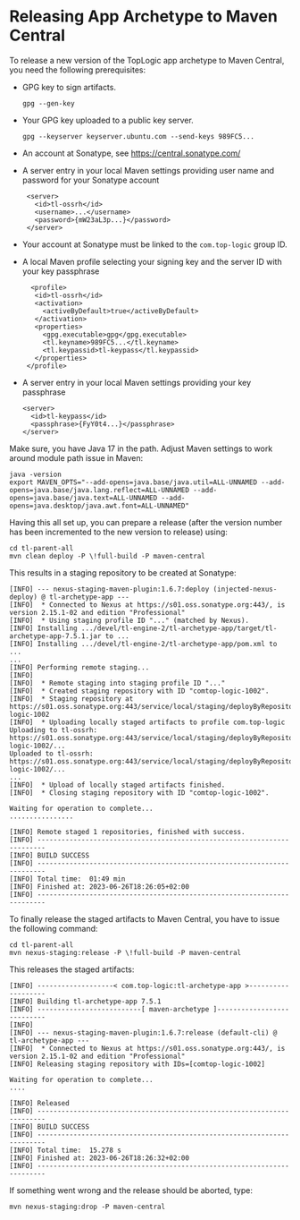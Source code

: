 # Releasing App Archetype to Maven Central

To release a new version of the TopLogic app archetype to Maven Central, you need the following prerequisites:

 * GPG key to sign artifacts.
   
   ```
   gpg --gen-key
   ```
 
 * Your GPG key uploaded to a public key server.
 
   ```
   gpg --keyserver keyserver.ubuntu.com --send-keys 989FC5...
   ```
   
 * An account at Sonatype, see https://central.sonatype.com/
 * A server entry in your local Maven settings providing user name and password for your Sonatype account

   ```
    <server>
      <id>tl-ossrh</id>
      <username>...</username>
      <password>{mW23aL3p...}</password>
    </server>
   ``` 

 * Your account at Sonatype must be linked to the `com.top-logic` group ID.
 * A local Maven profile selecting your signing key and the server ID with your key passphrase 

   ```
     <profile>
      <id>tl-ossrh</id>
      <activation>
        <activeByDefault>true</activeByDefault>
      </activation>
      <properties>
        <gpg.executable>gpg</gpg.executable>
        <tl.keyname>989FC5...</tl.keyname>
        <tl.keypassid>tl-keypass</tl.keypassid>
      </properties>
    </profile>
    ```

  * A server entry in your local Maven settings providing your key passphrase

    ```
    <server>
      <id>tl-keypass</id>
      <passphrase>{FyY0t4...}</passphrase>
    </server>
    ```
Make sure, you have Java 17 in the path. Adjust Maven settings to work around module path issue in Maven:

```
java -version
export MAVEN_OPTS="--add-opens=java.base/java.util=ALL-UNNAMED --add-opens=java.base/java.lang.reflect=ALL-UNNAMED --add-opens=java.base/java.text=ALL-UNNAMED --add-opens=java.desktop/java.awt.font=ALL-UNNAMED"
```

Having this all set up, you can prepare a release (after the version number has been incremented to the new version to 
release) using:

```
cd tl-parent-all
mvn clean deploy -P \!full-build -P maven-central
```

This results in a staging repository to be created at Sonatype:

```
[INFO] --- nexus-staging-maven-plugin:1.6.7:deploy (injected-nexus-deploy) @ tl-archetype-app ---
[INFO]  * Connected to Nexus at https://s01.oss.sonatype.org:443/, is version 2.15.1-02 and edition "Professional"
[INFO]  * Using staging profile ID "..." (matched by Nexus).
[INFO] Installing .../devel/tl-engine-2/tl-archetype-app/target/tl-archetype-app-7.5.1.jar to ...
[INFO] Installing .../devel/tl-engine-2/tl-archetype-app/pom.xml to ...
...
[INFO] Performing remote staging...
[INFO] 
[INFO]  * Remote staging into staging profile ID "..."
[INFO]  * Created staging repository with ID "comtop-logic-1002".
[INFO]  * Staging repository at https://s01.oss.sonatype.org:443/service/local/staging/deployByRepositoryId/comtop-logic-1002
[INFO]  * Uploading locally staged artifacts to profile com.top-logic
Uploading to tl-ossrh: https://s01.oss.sonatype.org:443/service/local/staging/deployByRepositoryId/comtop-logic-1002/...
Uploaded to tl-ossrh: https://s01.oss.sonatype.org:443/service/local/staging/deployByRepositoryId/comtop-logic-1002/...
...
[INFO]  * Upload of locally staged artifacts finished.
[INFO]  * Closing staging repository with ID "comtop-logic-1002".

Waiting for operation to complete...
................

[INFO] Remote staged 1 repositories, finished with success.
[INFO] ------------------------------------------------------------------------
[INFO] BUILD SUCCESS
[INFO] ------------------------------------------------------------------------
[INFO] Total time:  01:49 min
[INFO] Finished at: 2023-06-26T18:26:05+02:00
[INFO] ------------------------------------------------------------------------
```

To finally release the staged artifacts to Maven Central, you have to issue the following command:

```
cd tl-parent-all
mvn nexus-staging:release -P \!full-build -P maven-central
```

This releases the staged artifacts:

```
[INFO] -------------------< com.top-logic:tl-archetype-app >-------------------
[INFO] Building tl-archetype-app 7.5.1
[INFO] --------------------------[ maven-archetype ]---------------------------
[INFO] 
[INFO] --- nexus-staging-maven-plugin:1.6.7:release (default-cli) @ tl-archetype-app ---
[INFO]  * Connected to Nexus at https://s01.oss.sonatype.org:443/, is version 2.15.1-02 and edition "Professional"
[INFO] Releasing staging repository with IDs=[comtop-logic-1002]

Waiting for operation to complete...
....

[INFO] Released
[INFO] ------------------------------------------------------------------------
[INFO] BUILD SUCCESS
[INFO] ------------------------------------------------------------------------
[INFO] Total time:  15.278 s
[INFO] Finished at: 2023-06-26T18:26:32+02:00
[INFO] ------------------------------------------------------------------------
```

If something went wrong and the release should be aborted, type:

```
mvn nexus-staging:drop -P maven-central
```
